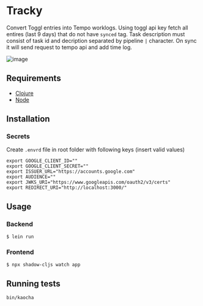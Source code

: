
# Tracky

Convert Toggl entries into Tempo worklogs. Using toggl api key fetch all entires (last 9 days) that do not have `synced` tag. Task description must consist of task id and decription separated by pipeline `|` character. On sync it will send request to tempo api and add time log.

![image](https://user-images.githubusercontent.com/4154034/152775907-6a85c1f3-d81f-429e-8243-9f60d4b14262.png)


## Requirements

* [Clojure](https://clojure.org/guides/getting_started)
* [Node](https://nodejs.org/en/)

## Installation

### Secrets

Create `.envrd` file in root folder with following keys (insert valid values)

```
export GOOGLE_CLIENT_ID=""
export GOOGLE_CLIENT_SECRET=""
export ISSUER_URL="https://accounts.google.com"
export AUDIENCE=""
export JWKS_URI="https://www.googleapis.com/oauth2/v3/certs"
export REDIRECT_URI="http://localhost:3000/"
```

## Usage

### Backend

```
$ lein run
```

### Frontend

```
$ npx shadow-cljs watch app
```

## Running tests

```
bin/kaocha
```
